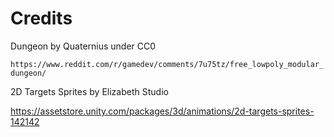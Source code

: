 # Credits

Dungeon by Quaternius under CC0

`https://www.reddit.com/r/gamedev/comments/7u75tz/free_lowpoly_modular_dungeon/`

2D Targets Sprites by Elizabeth Studio

https://assetstore.unity.com/packages/3d/animations/2d-targets-sprites-142142
